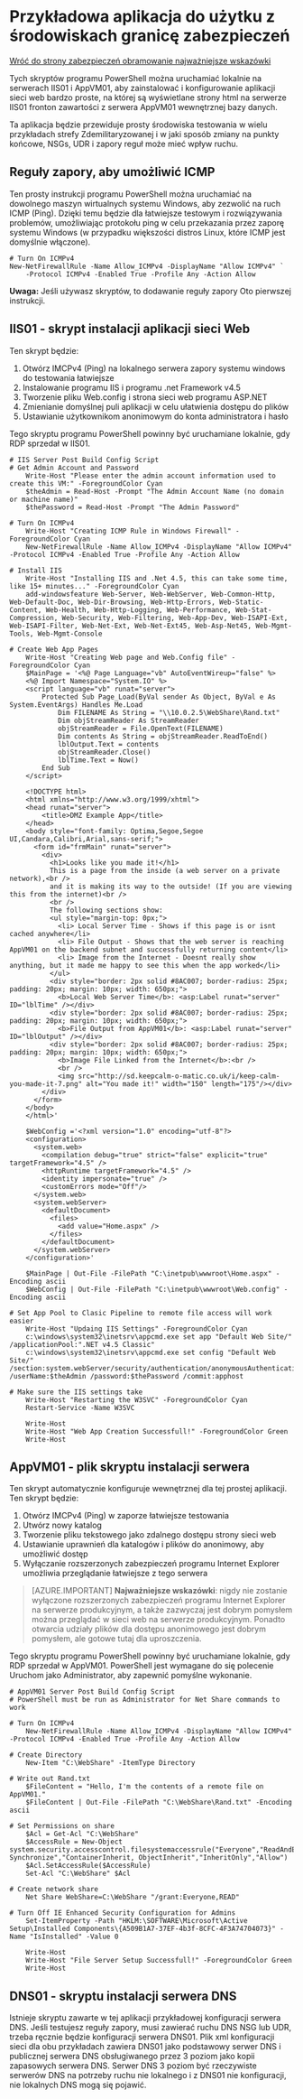 <properties
   pageTitle="Przykładowe aplikacji do użytku w środowiskach granicę zabezpieczeń | Microsoft Azure"
   description="Wdrażanie tej aplikacji prostej sieci web po utworzeniu strefy Zdemilitaryzowanej, aby przetestować scenariuszy przepływu ruchu"
   services="virtual-network"
   documentationCenter="na"
   authors="tracsman"
   manager="rossort"
   editor=""/>

<tags
   ms.service="virtual-network"
   ms.devlang="na"
   ms.topic="article"
   ms.tgt_pltfrm="na"
   ms.workload="infrastructure-services"
   ms.date="02/01/2016"
   ms.author="jonor"/>

# <a name="sample-application-for-use-with-security-boundary-environments"></a>Przykładowa aplikacja do użytku z środowiskach granicę zabezpieczeń

[Wróć do strony zabezpieczeń obramowanie najważniejsze wskazówki][HOME]

Tych skryptów programu PowerShell można uruchamiać lokalnie na serwerach IIS01 i AppVM01, aby zainstalować i konfigurowanie aplikacji sieci web bardzo proste, na której są wyświetlane strony html na serwerze IIS01 fronton zawartości z serwera AppVM01 wewnętrznej bazy danych.

Ta aplikacja będzie przewiduje prosty środowiska testowania w wielu przykładach strefy Zdemilitaryzowanej i w jaki sposób zmiany na punkty końcowe, NSGs, UDR i zapory reguł może mieć wpływ ruchu.

## <a name="firewall-rule-to-allow-icmp"></a>Reguły zapory, aby umożliwić ICMP
Ten prosty instrukcji programu PowerShell można uruchamiać na dowolnego maszyn wirtualnych systemu Windows, aby zezwolić na ruch ICMP (Ping). Dzięki temu będzie dla łatwiejsze testowym i rozwiązywania problemów, umożliwiając protokołu ping w celu przekazania przez zaporę systemu Windows (w przypadku większości distros Linux, które ICMP jest domyślnie włączone).

    # Turn On ICMPv4
    New-NetFirewallRule -Name Allow_ICMPv4 -DisplayName "Allow ICMPv4" `
        -Protocol ICMPv4 -Enabled True -Profile Any -Action Allow

**Uwaga:** Jeśli używasz skryptów, to dodawanie reguły zapory Oto pierwszej instrukcji.

## <a name="iis01---web-application-installation-script"></a>IIS01 - skrypt instalacji aplikacji sieci Web
Ten skrypt będzie:

1.  Otwórz IMCPv4 (Ping) na lokalnego serwera zapory systemu windows do testowania łatwiejsze
2.  Instalowanie programu IIS i programu .net Framework v4.5
3.  Tworzenie pliku Web.config i strona sieci web programu ASP.NET
4.  Zmienianie domyślnej puli aplikacji w celu ułatwienia dostępu do plików
5.  Ustawianie użytkownikom anonimowym do konta administratora i hasło

Tego skryptu programu PowerShell powinny być uruchamiane lokalnie, gdy RDP sprzedał w IIS01.

    # IIS Server Post Build Config Script
    # Get Admin Account and Password
        Write-Host "Please enter the admin account information used to create this VM:" -ForegroundColor Cyan
        $theAdmin = Read-Host -Prompt "The Admin Account Name (no domain or machine name)"
        $thePassword = Read-Host -Prompt "The Admin Password"
        
    # Turn On ICMPv4
        Write-Host "Creating ICMP Rule in Windows Firewall" -ForegroundColor Cyan
        New-NetFirewallRule -Name Allow_ICMPv4 -DisplayName "Allow ICMPv4" -Protocol ICMPv4 -Enabled True -Profile Any -Action Allow
        
    # Install IIS
        Write-Host "Installing IIS and .Net 4.5, this can take some time, like 15+ minutes..." -ForegroundColor Cyan
        add-windowsfeature Web-Server, Web-WebServer, Web-Common-Http, Web-Default-Doc, Web-Dir-Browsing, Web-Http-Errors, Web-Static-Content, Web-Health, Web-Http-Logging, Web-Performance, Web-Stat-Compression, Web-Security, Web-Filtering, Web-App-Dev, Web-ISAPI-Ext, Web-ISAPI-Filter, Web-Net-Ext, Web-Net-Ext45, Web-Asp-Net45, Web-Mgmt-Tools, Web-Mgmt-Console
        
    # Create Web App Pages
        Write-Host "Creating Web page and Web.Config file" -ForegroundColor Cyan
        $MainPage = '<%@ Page Language="vb" AutoEventWireup="false" %>
        <%@ Import Namespace="System.IO" %>
        <script language="vb" runat="server">
            Protected Sub Page_Load(ByVal sender As Object, ByVal e As System.EventArgs) Handles Me.Load
                Dim FILENAME As String = "\\10.0.2.5\WebShare\Rand.txt"
                Dim objStreamReader As StreamReader
                objStreamReader = File.OpenText(FILENAME)
                Dim contents As String = objStreamReader.ReadToEnd()
                lblOutput.Text = contents
                objStreamReader.Close()
                lblTime.Text = Now()
            End Sub
        </script>
            
        <!DOCTYPE html>
        <html xmlns="http://www.w3.org/1999/xhtml">
        <head runat="server">
            <title>DMZ Example App</title>
        </head>
        <body style="font-family: Optima,Segoe,Segoe UI,Candara,Calibri,Arial,sans-serif;">
          <form id="frmMain" runat="server">
            <div>
              <h1>Looks like you made it!</h1>
              This is a page from the inside (a web server on a private network),<br />
              and it is making its way to the outside! (If you are viewing this from the internet)<br />
              <br />
              The following sections show:
              <ul style="margin-top: 0px;">
                <li> Local Server Time - Shows if this page is or isnt cached anywhere</li>
                <li> File Output - Shows that the web server is reaching AppVM01 on the backend subnet and successfully returning content</li>
                <li> Image from the Internet - Doesnt really show anything, but it made me happy to see this when the app worked</li>
              </ul>
              <div style="border: 2px solid #8AC007; border-radius: 25px; padding: 20px; margin: 10px; width: 650px;">
                <b>Local Web Server Time</b>: <asp:Label runat="server" ID="lblTime" /></div>
              <div style="border: 2px solid #8AC007; border-radius: 25px; padding: 20px; margin: 10px; width: 650px;">
                <b>File Output from AppVM01</b>: <asp:Label runat="server" ID="lblOutput" /></div>
              <div style="border: 2px solid #8AC007; border-radius: 25px; padding: 20px; margin: 10px; width: 650px;">
                <b>Image File Linked from the Internet</b>:<br />
                <br />
                <img src="http://sd.keepcalm-o-matic.co.uk/i/keep-calm-you-made-it-7.png" alt="You made it!" width="150" length="175"/></div>
            </div>
          </form>
        </body>
        </html>'
        
        $WebConfig ='<?xml version="1.0" encoding="utf-8"?>
        <configuration>
          <system.web>
            <compilation debug="true" strict="false" explicit="true" targetFramework="4.5" />
            <httpRuntime targetFramework="4.5" />
            <identity impersonate="true" />
            <customErrors mode="Off"/>
          </system.web>
          <system.webServer>
            <defaultDocument>
              <files>
                <add value="Home.aspx" />
              </files>
            </defaultDocument>
          </system.webServer>
        </configuration>'
            
        $MainPage | Out-File -FilePath "C:\inetpub\wwwroot\Home.aspx" -Encoding ascii
        $WebConfig | Out-File -FilePath "C:\inetpub\wwwroot\Web.config" -Encoding ascii
    
    # Set App Pool to Clasic Pipeline to remote file access will work easier
        Write-Host "Updaing IIS Settings" -ForegroundColor Cyan
        c:\windows\system32\inetsrv\appcmd.exe set app "Default Web Site/" /applicationPool:".NET v4.5 Classic"
        c:\windows\system32\inetsrv\appcmd.exe set config "Default Web Site/" /section:system.webServer/security/authentication/anonymousAuthentication /userName:$theAdmin /password:$thePassword /commit:apphost
        
    # Make sure the IIS settings take
        Write-Host "Restarting the W3SVC" -ForegroundColor Cyan
        Restart-Service -Name W3SVC
        
        Write-Host
        Write-Host "Web App Creation Successfull!" -ForegroundColor Green
        Write-Host


## <a name="appvm01---file-server-installation-script"></a>AppVM01 - plik skryptu instalacji serwera
Ten skrypt automatycznie konfiguruje wewnętrznej dla tej prostej aplikacji. Ten skrypt będzie:

1.  Otwórz IMCPv4 (Ping) w zaporze łatwiejsze testowania
2.  Utwórz nowy katalog
3.  Tworzenie pliku tekstowego jako zdalnego dostępu strony sieci web
4.  Ustawianie uprawnień dla katalogów i plików do anonimowy, aby umożliwić dostęp
5.  Wyłączanie rozszerzonych zabezpieczeń programu Internet Explorer umożliwia przeglądanie łatwiejsze z tego serwera 

>[AZURE.IMPORTANT] **Najważniejsze wskazówki**: nigdy nie zostanie wyłączone rozszerzonych zabezpieczeń programu Internet Explorer na serwerze produkcyjnym, a także zazwyczaj jest dobrym pomysłem można przeglądać w sieci web na serwerze produkcyjnym. Ponadto otwarcia udziały plików dla dostępu anonimowego jest dobrym pomysłem, ale gotowe tutaj dla uproszczenia.

Tego skryptu programu PowerShell powinny być uruchamiane lokalnie, gdy RDP sprzedał w AppVM01. PowerShell jest wymagane do się polecenie Uruchom jako Administrator, aby zapewnić pomyślne wykonanie.
    
    # AppVM01 Server Post Build Config Script
    # PowerShell must be run as Administrator for Net Share commands to work
    
    # Turn On ICMPv4
        New-NetFirewallRule -Name Allow_ICMPv4 -DisplayName "Allow ICMPv4" -Protocol ICMPv4 -Enabled True -Profile Any -Action Allow
    
    # Create Directory
        New-Item "C:\WebShare" -ItemType Directory
    
    # Write out Rand.txt
        $FileContent = "Hello, I'm the contents of a remote file on AppVM01."
        $FileContent | Out-File -FilePath "C:\WebShare\Rand.txt" -Encoding ascii
    
    # Set Permissions on share
        $Acl = Get-Acl "C:\WebShare"
        $AccessRule = New-Object system.security.accesscontrol.filesystemaccessrule("Everyone","ReadAndExecute, Synchronize","ContainerInherit, ObjectInherit","InheritOnly","Allow")
        $Acl.SetAccessRule($AccessRule)
        Set-Acl "C:\WebShare" $Acl
    
    # Create network share
        Net Share WebShare=C:\WebShare "/grant:Everyone,READ"
    
    # Turn Off IE Enhanced Security Configuration for Admins
        Set-ItemProperty -Path "HKLM:\SOFTWARE\Microsoft\Active Setup\Installed Components\{A509B1A7-37EF-4b3f-8CFC-4F3A74704073}" -Name "IsInstalled" -Value 0
    
        Write-Host
        Write-Host "File Server Setup Successfull!" -ForegroundColor Green
        Write-Host
    

## <a name="dns01---dns-server-installation-script"></a>DNS01 - skryptu instalacji serwera DNS
Istnieje skryptu zawarte w tej aplikacji przykładowej konfiguracji serwera DNS. Jeśli testujesz reguły zapory, musi zawierać ruchu DNS NSG lub UDR, trzeba ręcznie będzie konfiguracji serwera DNS01. Plik xml konfiguracji sieci dla obu przykładach zawiera DNS01 jako podstawowy serwer DNS i publicznej serwera DNS obsługiwanego przez 3 poziom jako kopii zapasowych serwera DNS. Serwer DNS 3 poziom być rzeczywiste serwerów DNS na potrzeby ruchu nie lokalnego i z DNS01 nie konfiguracji, nie lokalnych DNS mogą się pojawić.

<!--Link References-->
[HOME]: ../best-practices-network-security.md
